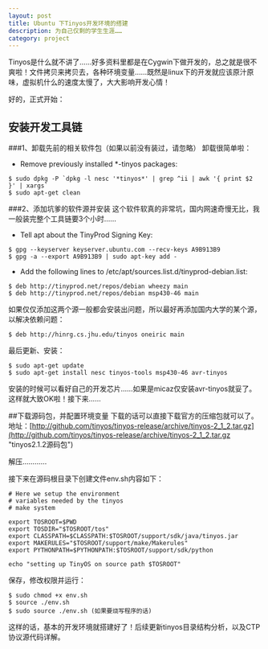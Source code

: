 ```yaml
---
layout: post
title: Ubuntu 下Tinyos开发环境的搭建
description: 为自己仅剩的学生生涯……
category: project
---
```


Tinyos是什么就不讲了……好多资料里都是在Cygwin下做开发的，总之就是很不爽啦！文件拷贝来拷贝去，各种环境变量……既然是linux下的开发就应该原汁原味，虚拟机什么的速度太慢了，大大影响开发心情！

好的，正式开始：

## 安装开发工具链

###1、卸载先前的相关软件包（如果以前没有装过，请忽略）
卸载很简单啦：
<ul>
	<li>Remove previously installed *-tinyos packages:</li>
</ul>

	$ sudo dpkg -P `dpkg -l nesc '*tinyos*' | grep ^ii | awk '{ print $2 }' | xargs`
	$ sudo apt-get clean

###2、添加坑爹的软件源并安装
这个软件软真的非常坑，国内网速奇慢无比，我一般装完整个工具链要3个小时……
<ul>
	<li>Tell apt about the TinyProd Signing Key:</li>
</ul>

	$ gpg --keyserver keyserver.ubuntu.com --recv-keys A9B913B9
	$ gpg -a --export A9B913B9 | sudo apt-key add -

<ul>
	<li>Add the following lines to /etc/apt/sources.list.d/tinyprod-debian.list:</li>
</ul>
	
	$ deb http://tinyprod.net/repos/debian wheezy main
	$ deb http://tinyprod.net/repos/debian msp430-46 main

如果仅仅添加这两个源一般都会安装出问题，所以最好再添加国内大学的某个源，以解决依赖问题：

	$ deb http://hinrg.cs.jhu.edu/tinyos oneiric main

最后更新、安装：

	$ sudo apt-get update
	$ sudo apt-get install nesc tinyos-tools msp430-46 avr-tinyos

安装的时候可以看好自己的开发芯片……如果是micaz仅安装avr-tinyos就妥了。
这样就大致OK啦！接下来……

##下载源码包，并配置环境变量
下载的话可以直接下载官方的压缩包就可以了。
地址：[http://github.com/tinyos/tinyos-release/archive/tinyos-2_1_2.tar.gz](http://github.com/tinyos/tinyos-release/archive/tinyos-2_1_2.tar.gz "tinyos2.1.2源码包")

解压…………

接下来在源码根目录下创建文件env.sh内容如下：

	# Here we setup the environment
	# variables needed by the tinyos 
	# make system

	export TOSROOT=$PWD
	export TOSDIR="$TOSROOT/tos"
	export CLASSPATH=$CLASSPATH:$TOSROOT/support/sdk/java/tinyos.jar
	export MAKERULES="$TOSROOT/support/make/Makerules"
	export PYTHONPATH=$PYTHONPATH:$TOSROOT/support/sdk/python

	echo "setting up TinyOS on source path $TOSROOT"

保存，修改权限并运行：

	$ sudo chmod +x env.sh
	$ source ./env.sh
	$ sudo source ./env.sh (如果要烧写程序的话)


这样的话，基本的开发环境就搭建好了！后续更新tinyos目录结构分析，以及CTP协议源代码详解。




















